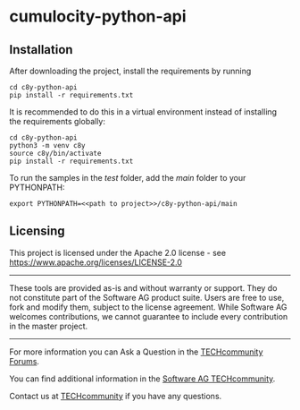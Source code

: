 # cumulocity-python-api

## Installation
After downloading the project, install the requirements by running 

```
cd c8y-python-api
pip install -r requirements.txt
```

It is recommended to do this in a virtual environment instead of installing the requirements globally:

```
cd c8y-python-api
python3 -m venv c8y
source c8y/bin/activate
pip install -r requirements.txt
```

To run the samples in the *test* folder, add the *main* folder to your PYTHONPATH:

```
export PYTHONPATH=<<path to project>>/c8y-python-api/main
```
## Licensing

This project is licensed under the Apache 2.0 license - see <https://www.apache.org/licenses/LICENSE-2.0>

______________________
These tools are provided as-is and without warranty or support. They do not constitute part of the Software AG product suite. Users are free to use, fork and modify them, subject to the license agreement. While Software AG welcomes contributions, we cannot guarantee to include every contribution in the master project.

______________________
For more information you can Ask a Question in the [TECHcommunity Forums](http://tech.forums.softwareag.com/techjforum/forums/list.page?product=cumulocity).

You can find additional information in the [Software AG TECHcommunity](http://techcommunity.softwareag.com/home/-/product/name/cumulocity).

Contact us at [TECHcommunity](mailto:technologycommunity@softwareag.com?subject=Github/SoftwareAG) if you have any questions.

